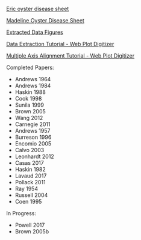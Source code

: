 [Eric oyster disease sheet](https://docs.google.com/spreadsheets/d/1OGpYrUc-wMrisQHTgNWzngZO9GpDwDuV3KPPxm1FbiA/edit#gid=1119656939)

[Madeline Oyster Disease Sheet](https://docs.google.com/spreadsheets/d/1OGpYrUc-wMrisQHTgNWzngZO9GpDwDuV3KPPxm1FbiA/edit#gid=713170865)

[Extracted Data Figures](https://drive.google.com/drive/folders/1axbNEDITSG8RdqttYBcfQtv5Wrmhkvyp)

[Data Extraction Tutorial - Web Plot Digitizer](https://drive.google.com/file/d/1TYChS9C8Lo5I-Omiuza4lkFpwKkE1XBK/view?usp=sharing) 

[Multiple Axis Alignment Tutorial - Web Plot Digitizer](https://drive.google.com/file/d/1NGAE3bks3F2vVODl5iTXJq_nwVmtSoGm/view?usp=sharing)


Completed Papers:
* Andrews 1964
* Andrews 1984
* Haskin 1988
* Cook 1998
* Sunila 1999
* Brown 2005
* Wang 2012
* Carnegie 2011
* Andrews 1957
* Burreson 1996
* Encomio 2005
* Calvo 2003
* Leonhardt 2012
* Casas 2017
* Haskin 1982
* Lavaud 2017
* Pollack 2011
* Ray 1954
* Russell 2004
* Coen 1995

In Progress:
* Powell 2017
* Brown 2005b

